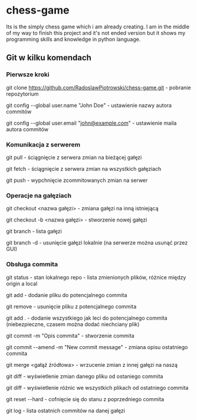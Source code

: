 # chess-game
Its is the simply chess game which i am already creating. I am in the middle of my way to finish this project and it's not ended version but it shows my programming skills and knowledge in python language.

## Git w kilku komendach

### Pierwsze kroki

git clone https://github.com/RadoslawPiotrowski/chess-game.git - pobranie repozytorium

git config --global user.name "John Doe" - ustawienie nazwy autora commitów

git config --global user.email "john@example.com" - ustawienie maila autora commitów


### Komunikacja z serwerem

git pull - ściągnięcie z serwera zmian na bieżącej gałęzi

git fetch - ściągnięcie z serwera zmian na wszystkich gałęziach

git push - wypchnięcie zcommitowanych zmian na serwer


### Operacje na gałęziach

git checkout <nazwa gałęzi> - zmiana gałęzi na inną istniejącą

git checkout -b <nazwa gałęzi> - stworzenie nowej gałęzi

git branch - lista gałęzi

git branch -d - usunięcie gałęzi lokalnie (na serwerze można usunąć przez GUI)


### Obsługa commita

git status - stan lokalnego repo - lista zmienionych plików, różnice między origin a local

git add <filename> - dodanie pliku do potencjalnego commita

git remove <filename> - usunięcie pliku z potencjalnego commita

git add . - dodanie wszystkiego jak leci do potencjalnego commita (niebezpieczne, czasem można dodać niechciany plik)

git commit -m "Opis commita" - stworzenie commita 

git commit --amend -m "New commit message" - zmiana opisu ostatniego commita

git merge <gałąź źródłowa> - wrzucenie zmian z innej gałęzi na naszą

git diff <nazwa pliku lub commita> - wyświetlenie zmian danego pliku od ostaniego commita

git diff - wyświetlenie różnic we wszystkich plikach od ostatniego commita

git reset --hard - cofnięcie się do stanu z poprzedniego commita

git log - lista ostatnich commitów na danej gałęzi
